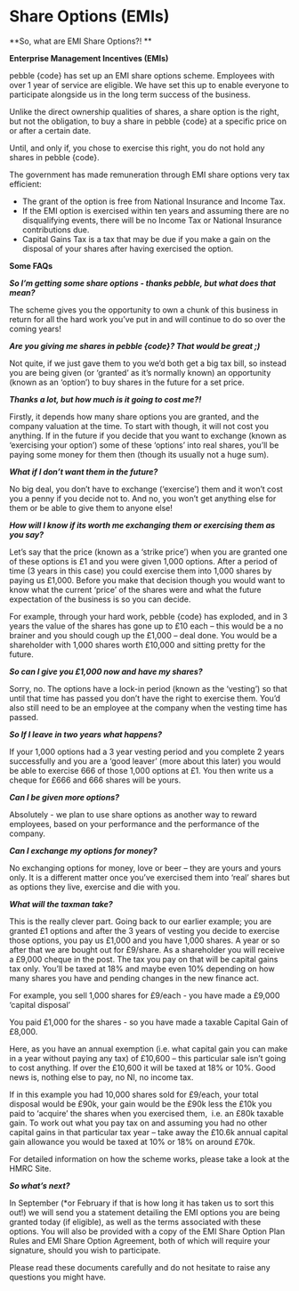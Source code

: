 # Share Options (EMIs)

**So, what are EMI Share Options?! **

**Enterprise Management Incentives (EMIs)**

pebble {code} has set up an EMI share options scheme. Employees with over 1 year of service are eligible. We have set this up to enable everyone to participate alongside us in the long term success of the business.

Unlike the direct ownership qualities of shares, a share option is the right, but not the obligation, to buy a share in pebble {code} at a specific price on or after a certain date. 

Until, and only if, you chose to exercise this right, you do not hold any shares in pebble {code}. 

The government has made remuneration through EMI share options very tax efficient:

- The grant of the option is free from National Insurance and Income Tax.
- If the EMI option is exercised within ten years and assuming there are no disqualifying events, there will be no Income Tax or National Insurance contributions due.
- Capital Gains Tax is a tax that may be due if you make a gain on the disposal of your shares after having exercised the option.

**Some FAQs**

**_So I’m getting some share options - thanks pebble, but what does that mean?_**

The scheme gives you the opportunity to own a chunk of this business in return for all the hard work you’ve put in and will continue to do so over the coming years!

**_Are you giving me shares in pebble {code}? That would be great ;­)_**

Not quite, if we just gave them to you we’d both get a big tax bill, so instead you are being given (or ‘granted’ as it’s normally known) an opportunity (known as an ‘option’) to buy shares in the future for a set price.

**_Thanks a lot, but how much is it going to cost me?!_**

Firstly, it depends how many share options you are granted, and the company valuation at the time. To start with though, it will not cost you anything. If in the future if you decide that you want to exchange (known as ‘exercising your option’) some of these ‘options’ into real shares, you’ll be paying some money for them then (though its usually not a huge sum).

**_What if I don’t want them in the future?_**

No big deal, you don’t have to exchange (‘exercise’) them and it won’t cost you a penny if you decide not to. And no, you won’t get anything else for them or be able to give them to anyone else!

**_How will I know if its worth me exchanging them or exercising them as you say?_**

Let’s say that the price (known as a ‘strike price’) when you are granted one of these options is £1 and you were given 1,000 options. After a period of time (3 years in this case) you could exercise them into 1,000 shares by paying us £1,000. Before you make that decision though you would want to know what the current ‘price’ of the shares were and what the future expectation of the business is so you can decide.

For example, through your hard work, pebble {code} has exploded, and in 3 years the value of the shares has gone up to £10 each – this would be a no brainer and you should cough up the £1,000 – deal done. You would be a shareholder with 1,000 shares worth £10,000 and sitting pretty for the future.

**_So can I give you £1,000 now and have my shares?_**

Sorry, no. The options have a lock­-in period (known as the ‘vesting’) so that until that time has passed you don’t have the right to exercise them. You’d also still need to be an employee at the company when the vesting time has passed.

**_So If I leave in two years what happens?_**

If your 1,000 options had a 3 year vesting period and you complete 2 years successfully and you are a ‘good leaver’ (more about this later) you would be able to exercise 666 of those 1,000 options at £1. You then write us a cheque for £666 and 666 shares will be yours.

**_Can I be given more options?_**

Absolutely - we plan to use share options as another way to reward employees, based on your performance and the performance of the company.

**_Can I exchange my options for money?_**

No exchanging options for money, love or beer – they are yours and yours only. It is a different matter once you’ve exercised them into ‘real’ shares but as options they live, exercise and die with you.

**_What will the taxman take?_**

This is the really clever part. Going back to our earlier example; you are granted £1 options and after the 3 years of vesting you decide to exercise those options, you pay us £1,000 and you have 1,000 shares. A year or so after that we are bought out for £9/share. As a shareholder you will receive a £9,000 cheque in the post. The tax you pay on that will be capital gains tax only. You’ll be taxed at 18% and maybe even 10% depending on how many shares you have and pending changes in the new finance act.

For example, you sell 1,000 shares for £9/each ­- you have made a £9,000 ‘capital disposal’

You paid £1,000 for the shares ­- so you have made a taxable Capital Gain of £8,000.

Here, as you have an annual exemption (i.e. what capital gain you can make in a year without paying any tax) of £10,600 – this particular sale isn’t going to cost anything. If over the £10,600 it will be taxed at 18% or 10%. Good news is, nothing else to pay, no NI, no income tax.

If in this example you had 10,000 shares sold for £9/each, your total disposal would be £90k, your gain would be the £90k less the £10k you paid to ‘acquire’ the shares when you exercised them,  i.e. an £80k taxable gain. To work out what you pay tax on and assuming you had no other capital gains in that particular tax year – take away the £10.6k annual capital gain allowance you would be taxed at 10% or 18% on around £70k.

For detailed information on how the scheme works, please take a look at the HMRC Site.

**_So what’s next?_**

In September (*or February if that is how long it has taken us to sort this out!) we will send you a statement detailing the EMI options you are being granted today (if eligible), as well as the terms associated with these options. You will also be provided with a copy of the EMI Share Option Plan Rules and EMI Share Option Agreement, both of which will require your signature, should you wish to participate. 

Please read these documents carefully and do not hesitate to raise any questions you might have.
